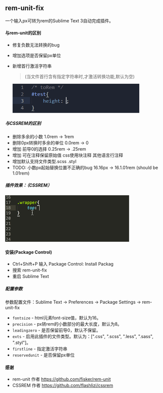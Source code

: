rem-unit-fix
-------------
一个输入px可转为rem的Sublime Text 3自动完成插件。

#### 与rem-unit的区别

* 修复负数无法转换的bug

* 增加选项是否保留px单位

* 新增首行激活字符串

  > (当文件首行含有指定字符串时,才激活转换功能,默认为空)

  ![首行字符串激活](firstline.gif)

##### 与CSSREM的区别
* 删除多余的小数 1.0rem -> 1rem
* 删除0px转换时多余的单位 0.0rem -> 0
* 增加 前导0的选择 0.25rem -> .25rem
* 增加 可在注释保留原始值 css使用块注释 其他语言行注释
* 增加默认支持文件类型.scss .styl
* TODO: 小数px起始替换位置不正确的bug 16.16px -> 16.1.01rem (should be 1.01rem)

##### 插件效果：（CSSREM）
![效果演示图](cssrem.gif)

#### 安装(Package Control)
* Ctrl+Shift+P 输入 Package Control: Install Packag
* 搜索 rem-unit-fix
* 重启 Sublime Text

##### 配置参数

参数配置文件：Sublime Text -> Preferences -> Package Settings -> rem-unit-fix

* `fontsize` - html元素font-size值，默认为16。
* `precision` - px转rem的小数部分的最大长度，默认为8。
* `leadingzero` - 是否保留前导0，默认不保留。
* `exts` - 启用此插件的文件类型。默认为：[".css", ".scss", ".less", ".sass", ".styl"]。
* `firstline` - 指定激活字符串
* `reservedunit` - 是否保留px单位

#### 感谢
* rem-unit 作者  https://github.com/fisker/rem-unit
* CSSREM 作者 https://github.com/flashlizi/cssrem
